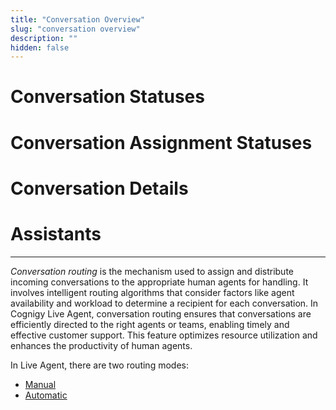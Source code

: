 ```yaml
---
title: "Conversation Overview"
slug: "conversation overview"
description: ""
hidden: false
---
```


# Conversation Statuses 




# Conversation Assignment Statuses 



# Conversation Details 



# Assistants 




----------------------------
_Conversation routing_ is the mechanism used to assign and distribute incoming conversations to the appropriate human agents for handling. It involves intelligent routing algorithms that consider factors like agent availability and workload to determine a recipient for each conversation. In Cognigy Live Agent, conversation routing ensures that conversations are efficiently directed to the right agents or teams, enabling timely and effective customer support. This feature optimizes resource utilization and enhances the productivity of human agents.

In Live Agent, there are two routing modes:

- [Manual](manual-mode.md)
- [Automatic](automatic-mode.md)
